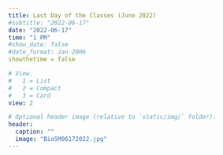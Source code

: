 ```yaml
---
title: Last Day of the Classes (June 2022)
#subtitle: "2022-06-17"
date: "2022-06-17"
time: "1 PM"
#show_date: false
#date_format: Jan 2006
showthetime = false

# View.
#   1 = List
#   2 = Compact
#   3 = Card
view: 2

# Optional header image (relative to `static/img/` folder).
header:
  caption: ""
  image: "BioSM06172022.jpg"
---
```

